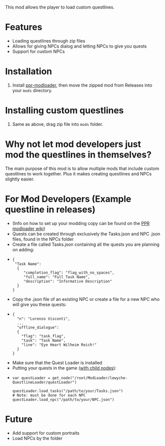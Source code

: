 This mod allows the player to load custom questlines.

# Features
- Loading questlines through zip files
- Allows for giving NPCs dialog and letting NPCs to give you quests
- Support for custom NPCs

# Installation
1. Install [ppr-modloader](https://github.com/CruS-Modding-Infrastructure/ppr-modloader), then move the zipped mod from Releases into your `mods` directory.

# Installing custom questlines
1. Same as above, drag zip file into `mods` folder.

# Why not let mod developers just mod the questlines in themselves?
The main purpose of this mod is to allow multiple mods that include custom questlines to work together. Plus it makes creating questlines and NPCs slightly easier.

# For Mod Developers (Example questline in releases)
- (Info on how to set up your modding copy can be found on the [PPR modloader wiki](https://github.com/CruS-Modding-Infrastructure/ppr-modloader))
-  Quests can be created through exclusively the Tasks.json and NPC .json files, found in the NPCs folder
-  Create a file called Tasks.json containing all the quests you are planning on adding:
-  ```
   {
    "Task Name":
     {
        "completion_flag": "flag_with_no_spaces",
        "full_name": "Full Task Name",
        "description": "Informative Description"
     }
   }
   ```
- Copy the .json file of an existing NPC or create a file for a new NPC who will give you these quests:
- ```
  {
    "n": "Lorenzo Visconti",
    ...
    "offline_dialogue":
    {
      "flag": "task_flag",
      "task": "Task Name",
      "line": "Eye Heart Wilheim Reich!"
    }
  }
  ```
- Make sure that the Quest Loader is installed
- Putting your quests in the game ([with child nodes](https://wiki.godotmodding.com/guides/modding/global_classes_and_child_nodes/)):
- ```
  var questLoader = get_node("/root/ModLoader/lewyche-QuestlineLoader/questLoader")
  
  questLoader.load_tasks("/path/to/your/Tasks.json")
  # Note: must be done for each NPC
  questLoader.load_npc("/path/to/your/NPC.json")
  ```

# Future
- Add support for custom portraits
- Load NPCs by the folder
